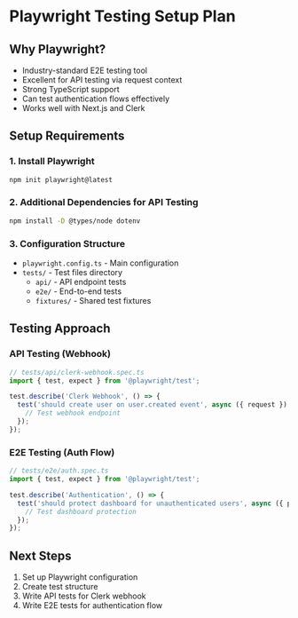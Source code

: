 # Playwright Testing Setup Plan

## Why Playwright?
- Industry-standard E2E testing tool
- Excellent for API testing via request context
- Strong TypeScript support
- Can test authentication flows effectively
- Works well with Next.js and Clerk

## Setup Requirements

### 1. Install Playwright
```bash
npm init playwright@latest
```

### 2. Additional Dependencies for API Testing
```bash
npm install -D @types/node dotenv
```

### 3. Configuration Structure
- `playwright.config.ts` - Main configuration
- `tests/` - Test files directory
  - `api/` - API endpoint tests
  - `e2e/` - End-to-end tests
  - `fixtures/` - Shared test fixtures

## Testing Approach

### API Testing (Webhook)
```typescript
// tests/api/clerk-webhook.spec.ts
import { test, expect } from '@playwright/test';

test.describe('Clerk Webhook', () => {
  test('should create user on user.created event', async ({ request }) => {
    // Test webhook endpoint
  });
});
```

### E2E Testing (Auth Flow)
```typescript
// tests/e2e/auth.spec.ts
import { test, expect } from '@playwright/test';

test.describe('Authentication', () => {
  test('should protect dashboard for unauthenticated users', async ({ page }) => {
    // Test dashboard protection
  });
});
```

## Next Steps
1. Set up Playwright configuration
2. Create test structure
3. Write API tests for Clerk webhook
4. Write E2E tests for authentication flow